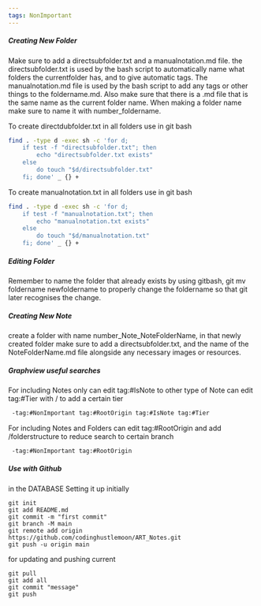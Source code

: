 ```yaml
---
tags: NonImportant
---
```

##### Creating New Folder
Make sure to add a directsubfolder.txt and a manualnotation.md file. the directsubfolder.txt is used by the bash script to automatically name what folders the currentfolder has, and to give automatic tags. The manualnotation.md file is used by the bash script to add any tags or other things to the foldername.md. Also make sure that there is a .md file that is the same name as the current folder name. When making a folder name make sure to name it with number_foldername.

To create directdubfolder.txt in all folders use in git bash 
```bash
find . -type d -exec sh -c 'for d;
	if test -f "directsubfolder.txt"; then
		echo "directsubfolder.txt exists"
	else
		do touch "$d/directsubfolder.txt" 
	fi; done' _ {} +
```
To create manualnotation.txt in all folders use in git bash 
```bash
find . -type d -exec sh -c 'for d;
	if test -f "manualnotation.txt"; then
		echo "manualnotation.txt exists"
	else
		do touch "$d/manualnotation.txt" 
	fi; done' _ {} +
```

##### Editing Folder
Remember to name the folder that already exists by using gitbash, git mv foldername newfoldername to properly change the foldername so that git later recognises the change. 

##### Creating New Note
create a folder with name number_Note_NoteFolderName, in that newly created folder make sure to add a directsubfolder.txt, and the name of the NoteFolderName.md file alongside any necessary images or resources. 

##### Graphview useful searches
For including Notes only
can edit tag:#IsNote to other type of Note
can edit tag:#Tier with / to add a certain tier
```bash
 -tag:#NonImportant tag:#RootOrigin tag:#IsNote tag:#Tier
```

For including Notes and Folders
can edit tag:#RootOrigin and add /folderstructure to reduce search to certain branch
```bash
 -tag:#NonImportant tag:#RootOrigin 
```

##### Use with Github
in the DATABASE Setting it up initially
```
git init
git add README.md
git commit -m "first commit"
git branch -M main
git remote add origin https://github.com/codinghustlemoon/ART_Notes.git
git push -u origin main
```

for updating and pushing current
```
git pull
git add all
git commit "message"
git push
```